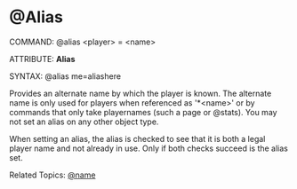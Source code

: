# @Alias

COMMAND:   @alias \<player> = \<name>

ATTRIBUTE: **Alias**

SYNTAX: @alias me=aliashere

Provides an alternate name by which the player is known.  The alternate name is only used for players when referenced as '*\<name>' or by commands that only take playernames (such a page or @stats).  You may not set an alias on any other object type.

When setting an alias, the alias is checked to see that it is both a legal player name and not already in use.  Only if both checks succeed is the alias set.

Related Topics: [@name](./helpdocs/name.md)
